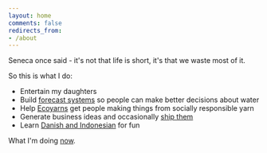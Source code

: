 ```yaml
---
layout: home
comments: false
redirects_from:
- /about
---
```


Seneca once said - it's not that life is short, it's that we waste most of it.

So this is what I do:
 - Entertain my daughters
 - Build [forecast systems](http://www.bom.gov.au/water/) so people can make better decisions about water
 - Help [Ecoyarns](https://ecoyarns.com.au) get people making things from socially responsible yarn
 - Generate business ideas and occasionally [ship them](./writing/somewhat-successful-software/)
 - Learn [Danish and Indonesian](https://duome.eu/tinyrocker) for fun

What I'm doing [now](./now).
